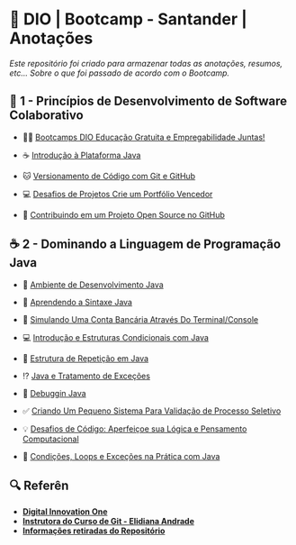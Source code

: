 # 📅 DIO | Bootcamp - Santander | Anotações

*Este repositório foi criado para armazenar todas as anotações, resumos, etc... Sobre o que foi passado de acordo com o Bootcamp.*

## 🧠 1 - Princípios de Desenvolvimento de Software Colaborativo

- 👨‍🎓 [Bootcamps DIO Educação Gratuita e Empregabilidade Juntas!](https://github.com/gustavocarmomendes/Bootcamp-Santander/blob/main/1%20-%20Princ%C3%ADpios%20de%20Desenvolvimento%20de%20Software%20Colaborativo/1%20-%20Bootcamps%20DIO%20Educa%C3%A7%C3%A3o%20Gratuita%20e%20Empregabilidade%20Juntas!.md)

- ☕ [Introdução à Plataforma Java](https://github.com/gustavocarmomendes/Bootcamp-Santander/blob/main/1%20-%20Princ%C3%ADpios%20de%20Desenvolvimento%20de%20Software%20Colaborativo/2%20-%20Introdu%C3%A7%C3%A3o%20%C3%A0%20Plataforma%20Java.md)

- 🐱 [Versionamento de Código com Git e GitHub](https://github.com/gustavocarmomendes/Bootcamp-Santander/blob/main/1%20-%20Princ%C3%ADpios%20de%20Desenvolvimento%20de%20Software%20Colaborativo/3%20-%20Versionamento%20de%20C%C3%B3digo%20com%20Git%20e%20GitHub.md)

- 💻 [Desafios de Projetos Crie um Portfólio Vencedor](https://github.com/gustavocarmomendes/Bootcamp-Santander/blob/main/1%20-%20Princ%C3%ADpios%20de%20Desenvolvimento%20de%20Software%20Colaborativo/4%20-%20Desafios%20de%20Projetos%20Crie%20um%20Portf%C3%B3lio%20Vencedor.md)

- 💼 [Contribuindo em um Projeto Open Source no GitHub](https://github.com/gustavocarmomendes/Bootcamp-Santander/blob/main/1%20-%20Princ%C3%ADpios%20de%20Desenvolvimento%20de%20Software%20Colaborativo/5%20-%20Contribuindo%20em%20um%20Projeto%20Open%20Source%20no%20GitHub.md)

## ☕ 2 - Dominando a Linguagem de Programação Java

- 🚪 [Ambiente de Desenvolvimento Java]()

- 🚨 [Aprendendo a Sintaxe Java]()

- 💸 [Simulando Uma Conta Bancária Através Do Terminal/Console]()

- 💻 [Introdução e Estruturas Condicionais com Java]()

- 🔁 [Estrutura de Repetição em Java]()

- ⁉ [Java e Tratamento de Exceções]()

- 📃 [Debuggin Java]()

- ✅ [Criando Um Pequeno Sistema Para Validação de Processo Seletivo]()

- 💡 [Desafios de Código: Aperfeiçoe sua Lógica e Pensamento Computacional]()

- 🚦 [Condições, Loops e Exceções na Prática com Java]()


## 🔍 Referên
- ****[Digital Innovation One](https://www.dio.me)****
- ****[Instrutora do Curso de Git - Elidiana Andrade](https://github.com/elidianaandrade)****
- ****[Informações retiradas do Repositório](https://github.com/elidianaandrade/dio-curso-git-github)****
